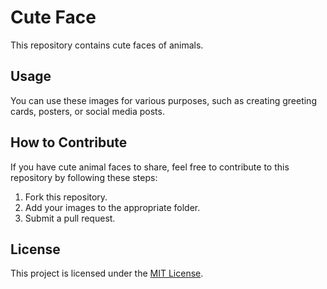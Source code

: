 # Cute Face

This repository contains cute faces of animals.

## Usage

You can use these images for various purposes, such as creating greeting cards, posters, or social media posts.

## How to Contribute

If you have cute animal faces to share, feel free to contribute to this repository by following these steps:
1. Fork this repository.
2. Add your images to the appropriate folder.
3. Submit a pull request.

## License

This project is licensed under the [MIT License](LICENSE).

